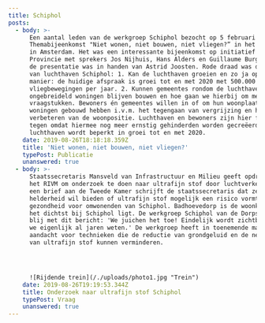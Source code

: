 ```yaml
---
title: Schiphol
posts:
  - body: >-
      Een aantal leden van de werkgroep Schiphol bezocht op 5 februari jl. een
      Themabijeenkomst "Niet wonen, niet bouwen, niet vliegen?” in het Rosarium
      in Amsterdam. Het was een interessante bijeenkomst op initiatief van de
      Provincie met sprekers Jos Nijhuis, Hans Alders en Guillaume Burghouwt en
      de presentatie was in handen van Astrid Joosten. Rode draad was de positie
      van luchthaven Schiphol: 1. Kan de luchthaven groeien en zo ja op welke
      manier: de huidige afspraak is groei tot en met 2020 met 500.000
      vliegbewegingen per jaar. 2. Kunnen gemeentes rondom de luchthaven
      ongebreideld woningen blijven bouwen en hoe gaan we hierbij om met milieu
      vraagstukken. Bewoners én gemeentes willen in of om hun woonplaats
      woningen gebouwd hebben i.v.m. het tegengaan van vergrijzing en het
      verbeteren van de woonpositie. Luchthaven en bewoners zijn hier fel op
      tegen omdat hiermee nog meer ernstig gehinderden worden gecreëerd en de
      luchthaven wordt beperkt in groei tot en met 2020.
    date: 2019-08-26T18:18:18.359Z
    title: 'Niet wonen, niet bouwen, niet vliegen?'
    typePost: Publicatie
    unanswered: true
  - body: >-
      Staatssecretaris Mansveld van Infrastructuur en Milieu geeft opdracht aan
      het RIVM om onderzoek te doen naar ultrafijn stof door luchtverkeer. In
      een brief aan de Tweede Kamer schrijft de staatssecretaris dat ze snel
      helderheid wil bieden of ultrafijn stof mogelijk een risico vormt voor de
      gezondheid voor omwonenden van Schiphol. Badhoevedorp is de woonkern die
      het dichtst bij Schiphol ligt. De werkgroep Schiphol van de Dorpsraad is
      blij met dit bericht: 'We juichen het toe! Eindelijk wordt zichtbaar wat
      we eigenlijk al jaren weten.' De werkgroep heeft in toenemende mate
      aandacht voor technieken die de reductie van grondgeluid en de neerslag
      van ultrafijn stof kunnen verminderen.




      ![Rijdende trein](/./uploads/photo1.jpg "Trein")
    date: 2019-08-26T19:19:53.344Z
    title: Onderzoek naar ultrafijn stof Schiphol
    typePost: Vraag
    unanswered: true
---
```


